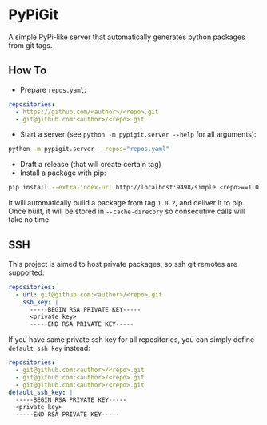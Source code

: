 PyPiGit
=======

A simple PyPi-like server that automatically generates python packages from git tags.

How To
------

* Prepare `repos.yaml`:
```yaml
repositories:
  - https://github.com/<author>/<repo>.git
  - git@github.com:<author>/<repo>.git
```

* Start a server (see `python -m pypigit.server --help` for all arguments):
```bash
python -m pypigit.server --repos="repos.yaml"
```

* Draft a release (that will create certain tag)
* Install a package with pip:
```bash
pip install --extra-index-url http://localhost:9498/simple <repo>==1.0.2
```

It will automatically build a package from tag `1.0.2`, and deliver it to pip. Once
built, it will be stored in `--cache-direcory` so consecutive calls will take no time.

SSH
---

This project is aimed to host private packages, so ssh git remotes are supported:
```yaml
repositories:
  - url: git@github.com:<author>/<repo>.git
    ssh_key: |
      -----BEGIN RSA PRIVATE KEY-----
      <private key>
      -----END RSA PRIVATE KEY-----
```
If you have same private ssh key for all repositories, you can simply define `default_ssh_key` instead:
```yaml
repositories:
  - git@github.com:<author>/<repo>.git
  - git@github.com:<author>/<repo>.git
  - git@github.com:<author>/<repo>.git
default_ssh_key: |
  -----BEGIN RSA PRIVATE KEY-----
  <private key>
  -----END RSA PRIVATE KEY-----
    
```